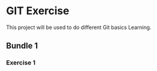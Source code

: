 # GIT Exercise
This project will be used to do different Git basics Learning.

## Bundle 1

### Exercise 1
```bash
